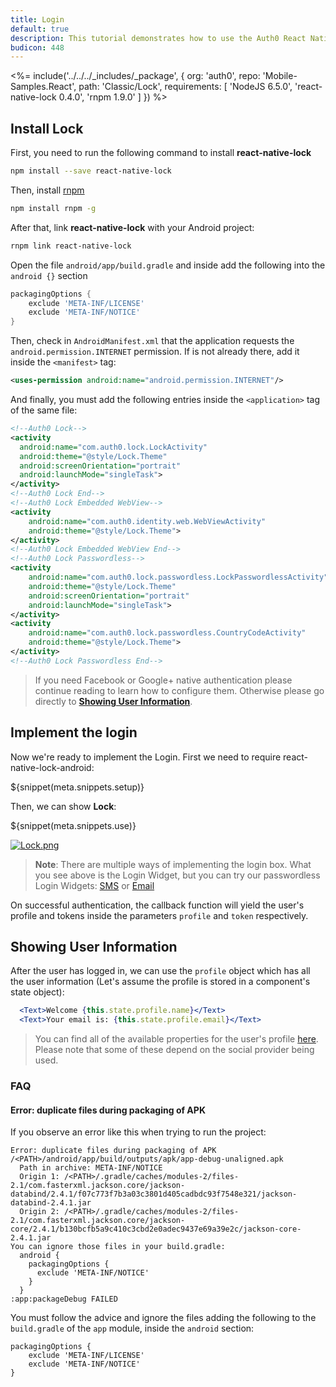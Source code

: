 ```yaml
---
title: Login
default: true
description: This tutorial demonstrates how to use the Auth0 React Native Android SDK to add authentication and authorization to your mobile app
budicon: 448
---
```


<%= include('../../../_includes/_package', {
  org: 'auth0',
  repo: 'Mobile-Samples.React',
  path: 'Classic/Lock',
  requirements: [
    'NodeJS 6.5.0',
    'react-native-lock 0.4.0',
    'rnpm 1.9.0'
  ]
}) %>

## Install Lock

First, you need to run the following command to install **react-native-lock**

```bash
npm install --save react-native-lock
```

Then, install [rnpm](https://github.com/rnpm/rnpm)

```bash
npm install rnpm -g
```

After that, link **react-native-lock** with your Android project:

```bash
rnpm link react-native-lock
```

Open the file `android/app/build.gradle` and inside add the following into the `android {}` section

```gradle
packagingOptions {
    exclude 'META-INF/LICENSE'
    exclude 'META-INF/NOTICE'
}
```

Then, check in `AndroidManifest.xml` that the application requests the `android.permission.INTERNET` permission. If is not already there, add it inside the `<manifest>` tag:

```xml
<uses-permission android:name="android.permission.INTERNET"/>
```

And finally, you must add the following entries inside the `<application>` tag of the same file:

```xml
<!--Auth0 Lock-->
<activity
  android:name="com.auth0.lock.LockActivity"
  android:theme="@style/Lock.Theme"
  android:screenOrientation="portrait"
  android:launchMode="singleTask">
</activity>
<!--Auth0 Lock End-->
<!--Auth0 Lock Embedded WebView-->
<activity
    android:name="com.auth0.identity.web.WebViewActivity"
    android:theme="@style/Lock.Theme">
</activity>
<!--Auth0 Lock Embedded WebView End-->
<!--Auth0 Lock Passwordless-->
<activity
    android:name="com.auth0.lock.passwordless.LockPasswordlessActivity"
    android:theme="@style/Lock.Theme"
    android:screenOrientation="portrait"
    android:launchMode="singleTask">
</activity>
<activity
    android:name="com.auth0.lock.passwordless.CountryCodeActivity"
    android:theme="@style/Lock.Theme">
</activity>
<!--Auth0 Lock Passwordless End-->
```

> If you need Facebook or Google+ native authentication please continue reading to learn how to configure them. Otherwise please go directly to **[Showing User Information](#showing-user-information)**.

## Implement the login

Now we're ready to implement the Login. First we need to require react-native-lock-android:

${snippet(meta.snippets.setup)}

Then, we can show **Lock**:

${snippet(meta.snippets.use)}

[![Lock.png](/media/articles/native-platforms/reactnative-android/Lock-Widget-Screenshot.png)](https://auth0.com)

> **Note**: There are multiple ways of implementing the login box. What you see above is the Login Widget, but you can try our passwordless Login Widgets: [SMS](https://github.com/auth0/react-native-lock) or [Email](https://github.com/auth0/react-native-lock)

On successful authentication, the callback function will yield the user's profile and tokens inside the parameters `profile` and `token` respectively.

## Showing User Information

After the user has logged in, we can use the `profile` object which has all the user information (Let's assume the profile is stored in a component's state object):

```jsx
  <Text>Welcome {this.state.profile.name}</Text>
  <Text>Your email is: {this.state.profile.email}</Text>
```

> You can find all of the available properties for the user's profile [here](/user-profile). Please note that some of these depend on the social provider being used.

### FAQ

#### Error: duplicate files during packaging of APK

If you observe an error like this when trying to run the project:

```
Error: duplicate files during packaging of APK /<PATH>/android/app/build/outputs/apk/app-debug-unaligned.apk
  Path in archive: META-INF/NOTICE
  Origin 1: /<PATH>/.gradle/caches/modules-2/files-2.1/com.fasterxml.jackson.core/jackson-databind/2.4.1/f07c773f7b3a03c3801d405cadbdc93f7548e321/jackson-databind-2.4.1.jar
  Origin 2: /<PATH>/.gradle/caches/modules-2/files-2.1/com.fasterxml.jackson.core/jackson-core/2.4.1/b130bcfb5a9c410c3cbd2e0adec9437e69a39e2c/jackson-core-2.4.1.jar
You can ignore those files in your build.gradle:
  android {
    packagingOptions {
      exclude 'META-INF/NOTICE'
    }
  }
:app:packageDebug FAILED
```

You must follow the advice and ignore the files adding the following to the `build.gradle` of the `app` module, inside the `android` section:

```
packagingOptions {
    exclude 'META-INF/LICENSE'
    exclude 'META-INF/NOTICE'
}
```
